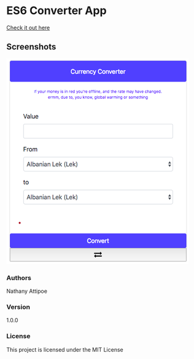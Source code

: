 # ES6 Converter App

[Check it out here](https://frigidblade7.github.io/ "Currency Converter")


<h2 id="screenshots">Screenshots</h2>

![](assets/screenshots/converter.PNG)

### Authors

Nathany Attipoe

### Version

1.0.0

### License

This project is licensed under the MIT License
